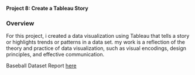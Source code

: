 #### Project 8: Create a Tableau Story

### Overview
For this project, i created a data visualization using Tableau that tells a story or highlights trends or patterns in a data set. my work is a reflection of the theory and practice of data visualization, such as visual encodings, design principles, and effective communication.



Baseball Dataset Report [here](https://github.com/amonah1993/Data-Analyst-Nanodegree/blob/main/Create%20a%20Data%20Story/Baseball%20performance.pdf)
